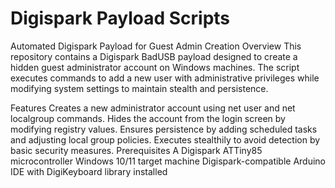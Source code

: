 # Digispark Payload Scripts
Automated Digispark Payload for Guest Admin Creation
Overview
This repository contains a Digispark BadUSB payload designed to create a hidden guest administrator account on Windows machines. The script executes commands to add a new user with administrative privileges while modifying system settings to maintain stealth and persistence.

Features
Creates a new administrator account using net user and net localgroup commands.
Hides the account from the login screen by modifying registry values.
Ensures persistence by adding scheduled tasks and adjusting local group policies.
Executes stealthily to avoid detection by basic security measures.
Prerequisites
A Digispark ATTiny85 microcontroller
Windows 10/11 target machine
Digispark-compatible Arduino IDE with DigiKeyboard library installed
